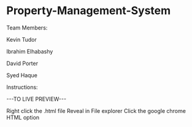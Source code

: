 # Property-Management-System

Team Members:

Kevin Tudor

Ibrahim Elhabashy

David Porter

Syed Haque

Instructions:

---TO LIVE PREVIEW---

Right click the .html file 
Reveal in File explorer
Click the google chrome HTML option

